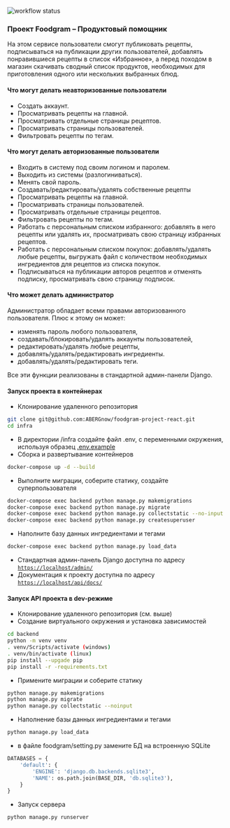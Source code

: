 ![workflow status](https://github.com/ABERGnow/foodgram-project-react/actions/workflows/foodgram_workflow.yml/badge.svg)

### Проект Foodgram – Продуктовый помощник
На этом сервисе пользователи смогут публиковать рецепты, подписываться 
на публикации других пользователей, добавлять понравившиеся рецепты в список
«Избранное», а перед походом в магазин скачивать сводный список 
продуктов, необходимых для приготовления одного или нескольких выбранных блюд.

#### Что могут делать неавторизованные пользователи
- Создать аккаунт.
- Просматривать рецепты на главной.
- Просматривать отдельные страницы рецептов.
- Просматривать страницы пользователей.
- Фильтровать рецепты по тегам.
#### Что могут делать авторизованные пользователи
- Входить в систему под своим логином и паролем.
- Выходить из системы (разлогиниваться).
- Менять свой пароль.
- Создавать/редактировать/удалять собственные рецепты
- Просматривать рецепты на главной.
- Просматривать страницы пользователей.
- Просматривать отдельные страницы рецептов.
- Фильтровать рецепты по тегам.
- Работать с персональным списком избранного: добавлять в него рецепты или удалять их, просматривать свою страницу избранных рецептов.
- Работать с персональным списком покупок: добавлять/удалять любые рецепты, выгружать файл с количеством необходимых ингредиентов для рецептов из списка покупок.
- Подписываться на публикации авторов рецептов и отменять подписку, просматривать свою страницу подписок.
#### Что может делать администратор
Администратор обладает всеми правами авторизованного пользователя.
Плюс к этому он может:
- изменять пароль любого пользователя,
- создавать/блокировать/удалять аккаунты пользователей,
- редактировать/удалять любые рецепты,
- добавлять/удалять/редактировать ингредиенты.
- добавлять/удалять/редактировать теги.

Все эти функции реализованы в стандартной админ-панели Django.

#### Запуск проекта в контейнерах

- Клонирование удаленного репозитория
```bash
git clone git@github.com:ABERGnow/foodgram-project-react.git
cd infra
```
- В директории /infra создайте файл .env, с переменными окружения, используя образец [.env.example](infra/.env.example)
- Сборка и развертывание контейнеров
```bash
docker-compose up -d --build
```
- Выполните миграции, соберите статику, создайте суперпользователя
```bash
docker-compose exec backend python manage.py makemigrations
docker-compose exec backend python manage.py migrate
docker-compose exec backend python manage.py collectstatic --no-input
docker-compose exec backend python manage.py createsuperuser
```
- Наполните базу данных ингредиентами и тегами
```bash
docker-compose exec backend python manage.py load_data
```

- Стандартная админ-панель Django доступна по адресу [`https://localhost/admin/`](https://localhost/admin/)
- Документация к проекту доступна по адресу [`https://localhost/api/docs/`](`https://localhost/api/docs/`)

#### Запуск API проекта в dev-режиме

- Клонирование удаленного репозитория (см. выше)
- Создание виртуального окружения и установка зависимостей
```bash
cd backend
python -m venv venv
. venv/Scripts/activate (windows)
. venv/bin/activate (linux)
pip install --upgade pip
pip install -r -requirements.txt
```
- Примените миграции и соберите статику
```bash
python manage.py makemigrations
python manage.py migrate
python manage.py collectstatic --noinput
```
- Наполнение базы данных ингредиентами и тегами
```bash
python manage.py load_data
```
- в файле foodgram/setting.py замените БД на встроенную SQLite
```python
DATABASES = {
    'default': {
        'ENGINE': 'django.db.backends.sqlite3',
        'NAME': os.path.join(BASE_DIR, 'db.sqlite3'),
    }
}
```
- Запуск сервера
```bash
python manage.py runserver 
```
